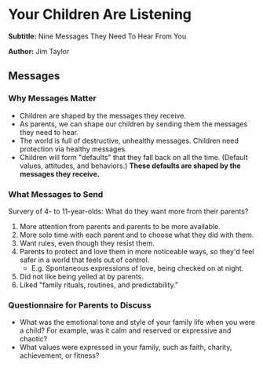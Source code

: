 # Your Children Are Listening

**Subtitle:** Nine Messages They Need To Hear From You

**Author:** Jim Taylor

## Messages

### Why Messages Matter

- Children are shaped by the messages they receive.
- As parents, we can shape our children by sending them the messages they need to hear.
- The world is full of destructive, unhealthy messages. Children need protection via healthy messages.
- Children will form "defaults" that they fall back on all the time. (Default values, attitudes, and behaviors.) **These defaults are shaped by the messages they receive.**

### What Messages to Send

Survery of 4- to 11-year-olds: What do they want more from their parents?

1. More attention from parents and parents to be more available.
2. More solo time with each parent and to choose what they did with them.
3. Want rules, even though they resist them.
4. Parents to protect and love them in more noticeable ways, so they'd feel safer in a world that feels out of control.
    - E.g. Spontaneous expressions of love, being checked on at night.
5. Did not like being yelled at by parents.
6. Liked "family rituals, routines, and predictability."

### Questionnaire for Parents to Discuss

- What was the emotional tone and style of your family life when you were a child? For example, was it calm and reserved or expressive and chaotic?
- What values were expressed in your family, such as faith, charity, achievement, or fitness?
